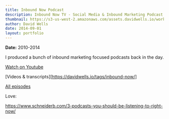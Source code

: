 ```yaml
---
title: Inbound Now Podcast
description: Inbound Now TV - Social Media & Inbound Marketing Podcast
thumbnail: https://s3-us-west-2.amazonaws.com/assets.davidwells.io/work/inboundnow-podcast-thumb.jpg
author: David Wells
date: 2014-09-01
layout: portfolio
---
```


**Date:** 2010-2014

I produced a bunch of inbound marketing focused podcasts back in the day.

[Watch on Youtube](https://www.youtube.com/watch?v=PkhyrKtLHP8&list=PLrOKfeQHBOIwi7WVeBR72B_E9nHqsoQUD&index=36)

[Videos & transcripts][https://davidwells.io/tags/inbound-now/]

[All episodes](https://www.pinterest.com/davidwells/inbound-now-tv-social-media-inbound-marketing-podc/)

Love:

https://www.schneiderb.com/3-podcasts-you-should-be-listening-to-right-now/
